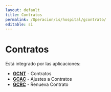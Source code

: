 ```yaml
---
layout: default
title: Contratos
permalink: /Operacion/is/hospital/gcontrato/
editable: si
---
```


# Contratos

Está integrado por las aplicaciones:

* [**GCNT**](http://docs.oasiscom.com/Operacion/is/hospital/gcontrato/gcnt) - Contratos  
* [**GCAC**](http://docs.oasiscom.com/Operacion/is/hospital/gcontrato/gcac) - Ajustes a Contratos  
* [**GCRC**](http://docs.oasiscom.com/Operacion/is/hospital/gcontrato/gcrc) - Renueva Contrato  

